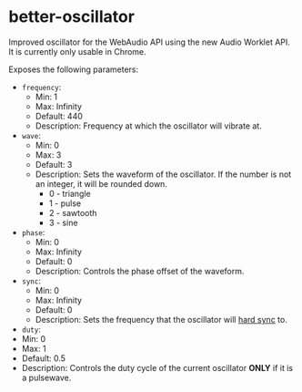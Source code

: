 # better-oscillator

Improved oscillator for the WebAudio API using the new Audio Worklet API. It is currently only usable in Chrome.

Exposes the following parameters:
* `frequency`:
  * Min: 1
  * Max: Infinity
  * Default: 440
  * Description: Frequency at which the oscillator will vibrate at.
* `wave`:
  * Min: 0
  * Max: 3
  * Default: 3
  * Description: Sets the waveform of the oscillator. If the number is not an integer, it will be rounded down.
    * 0 - triangle
    * 1 - pulse
    * 2 - sawtooth
    * 3 - sine
* `phase`:
  * Min: 0
  * Max: Infinity
  * Default: 0
  * Description: Controls the phase offset of the waveform.
* `sync`:
  * Min: 0
  * Max: Infinity
  * Default: 0
  * Description: Sets the frequency that the oscillator will [hard sync](https://en.wikipedia.org/wiki/Oscillator_sync#Hard_Sync) to.
* `duty`:
 * Min: 0
 * Max: 1
 * Default: 0.5
 * Description: Controls the duty cycle of the current oscillator **ONLY** if it is a pulsewave.
